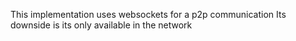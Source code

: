 This implementation uses websockets for a p2p communication
Its downside is its only available in the network